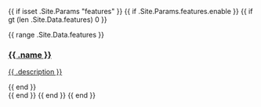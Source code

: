 {{ if isset .Site.Params "features" }}
{{ if .Site.Params.features.enable }}
{{ if gt (len .Site.Data.features) 0 }}
<section class="bar background-white">
    <div class="container">
        <div class="col-md-12">
            <div class="row">
                {{ range .Site.Data.features }}
                <div class="col-md-4">
                    <div class="box-simple">
                        <a href="{{ $.Site.BaseURL }}{{ .link }}">
                        <div class="icon">
                            <i class="{{ .icon }}"></i>
                        </div>
                        <h3>{{ .name }}</h3>
                        <p>{{ .description }}</p>
                        </a>
                    </div>
                </div>
                {{ end }}
            </div>
        </div>
    </div>
</section>
{{ end }}
{{ end }}
{{ end }}
